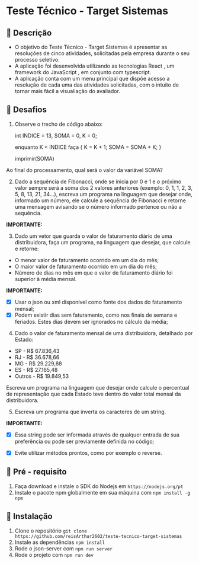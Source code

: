 # Teste Técnico - Target Sistemas

## 🚀 Descrição

- O objetivo do Teste Técnico - Target Sistemas é apresentar as resoluções de cinco atividades, solicitadas pela empresa durante o seu processo seletivo.
- A aplicação foi desenvolvida utilizando as tecnologias React , um framework do JavaScript , em conjunto com typescript.
- A aplicação conta com um menu principal que dispõe acesso a resolução de cada uma das atividades solicitadas, com o intuito de tornar mais fácil a visualiação do avaliador.

## 🚀 Desafios

1. Observe o trecho de código abaixo: 

    int INDICE = 13, SOMA = 0, K = 0;

    enquanto K < INDICE faça
    {
        K = K + 1;
        SOMA = SOMA + K;
    }

    imprimir(SOMA)

Ao final do processamento, qual será o valor da variável SOMA?

2. Dado a sequência de Fibonacci, onde se inicia por 0 e 1 e o próximo valor sempre será a soma dos 2 valores anteriores (exemplo: 0, 1, 1, 2, 3, 5, 8, 13, 21, 34...), escreva um programa na linguagem que desejar onde, informado um número, ele calcule a sequência de Fibonacci e retorne uma mensagem avisando se o número informado pertence ou não a sequência.

**IMPORTANTE:**

3. Dado um vetor que guarda o valor de faturamento diário de uma distribuidora, faça um programa, na linguagem que desejar, que calcule e retorne:

- O menor valor de faturamento ocorrido em um dia do mês;
- O maior valor de faturamento ocorrido em um dia do mês;
- Número de dias no mês em que o valor de faturamento diário foi superior à média mensal.

**IMPORTANTE:**

- [x] Usar o json ou xml disponível como fonte dos dados do faturamento mensal;
- [x] Podem existir dias sem faturamento, como nos finais de semana e feriados. Estes dias devem ser ignorados no cálculo da média;

4. Dado o valor de faturamento mensal de uma distribuidora, detalhado por Estado:

- SP - R$ 67.836,43
- RJ - R$ 36.678,66
- MG - R$ 29.229,88
- ES - R$ 27.165,48
- Outros - R$ 19.849,53

Escreva um programa na linguagem que desejar onde calcule o percentual de representação que cada Estado teve dentro do valor total mensal da distribuidora.

5. Escreva um programa que inverta os caracteres de um string.

**IMPORTANTE:**

- [x] Essa string pode ser informada através de qualquer entrada de sua preferência ou pode ser previamente definida no código;
- [x] Evite utilizar métodos prontos, como por exemplo o reverse.


## 🚀 Pré - requisito

1. Faça download e instale o SDK do Nodejs em `https://nodejs.org/pt`
2. Instale o pacote npm globalmente em sua máquina com `npm install -g npm`

## 🚀 Instalação
1. Clone o repositório `git clone https://github.com/reisArthur2602/teste-tecnico-target-sistemas`
1. Instale as dependências `npm install`
1. Rode o json-server com `npm run server`
1. Rode o projeto com `npm run dev`
